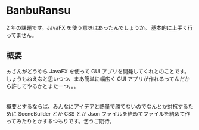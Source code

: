 # BanbuRansu

2 年の課題です。JavaFX を使う意味はあったんでしょうか。
基本的に上手く行ってません。

## 概要

ヵさんがどうやら JavaFX を使って GUI アプリを開発してくれとのことです。
しょうもねえなと思いつつ、まあ簡単に幅広く GUI アプリが作れるってんだから許してやるかとまた一つ。。。<br><br><br>
概要とするならば、みんなにアイデアと熱量で勝てないのでなんとか対抗するために SceneBuilder とか CSS とか Json ファイルを絡めてファイルを絡めて作ってみたりとかするつもりです。乞うご期待。
